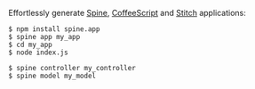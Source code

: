 Effortlessly generate [Spine](http://maccman.github.com/spine), [CoffeeScript](http://jashkenas.github.com/coffee-script) and [Stitch](https://github.com/sstephenson/stitch) applications:

    $ npm install spine.app
    $ spine app my_app
    $ cd my_app
    $ node index.js
    
    $ spine controller my_controller
    $ spine model my_model